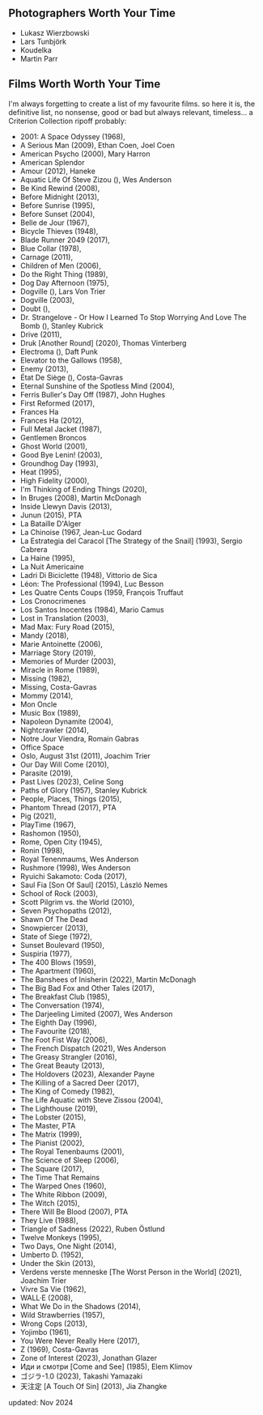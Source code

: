 Photographers Worth Your Time
---------------------

- Lukasz Wierzbowski
- Lars Tunbjörk
- Koudelka
- Martin Parr


Films Worth Worth Your Time
---------------------

I'm always forgetting to create a list of my favourite films.
so here it is, the definitive list, no nonsense, good or bad but always relevant, timeless... a Criterion Collection ripoff probably:


- 2001: A Space Odyssey (1968),
- A Serious Man (2009), Ethan Coen, Joel Coen
- American Psycho (2000), Mary Harron
- American Splendor
- Amour (2012), Haneke
- Aquatic Life Of Steve Zizou (), Wes Anderson
- Be Kind Rewind (2008),
- Before Midnight (2013),
- Before Sunrise (1995),
- Before Sunset (2004),
- Belle de Jour (1967),
- Bicycle Thieves (1948),
- Blade Runner 2049 (2017),
- Blue Collar (1978),
- Carnage (2011),
- Children of Men (2006),
- Do the Right Thing (1989),
- Dog Day Afternoon (1975),
- Dogville (), Lars Von Trier
- Dogville (2003),
- Doubt (), 
- Dr. Strangelove - Or How I Learned To Stop Worrying And Love The Bomb (), Stanley Kubrick
- Drive (2011),
- Druk [Another Round] (2020), Thomas Vinterberg
- Electroma (), Daft Punk
- Elevator to the Gallows (1958),
- Enemy (2013),
- État De Siège (), Costa-Gavras
- Eternal Sunshine of the Spotless Mind (2004),
- Ferris Buller's Day Off (1987), John Hughes
- First Reformed (2017),
- Frances Ha
- Frances Ha (2012),
- Full Metal Jacket (1987),
- Gentlemen Broncos
- Ghost World (2001),
- Good Bye Lenin! (2003),
- Groundhog Day (1993),
- Heat (1995),
- High Fidelity (2000),
- I'm Thinking of Ending Things (2020),
- In Bruges (2008), Martin McDonagh
- Inside Llewyn Davis (2013),
- Junun (2015), PTA
- La Bataille D'Alger
- La Chinoise (1967, Jean-Luc Godard
- La Estrategia del Caracol [The Strategy of the Snail] (1993), Sergio Cabrera
- La Haine (1995),
- La Nuit Americaine
- Ladri Di Biciclette (1948), Vittorio de Sica
- Léon: The Professional (1994), Luc Besson
- Les Quatre Cents Coups (1959, François Truffaut
- Los Cronocrimenes
- Los Santos Inocentes (1984), Mario Camus
- Lost in Translation (2003),
- Mad Max: Fury Road (2015),
- Mandy (2018),
- Marie Antoinette (2006),
- Marriage Story (2019),
- Memories of Murder (2003),
- Miracle in Rome (1989),
- Missing (1982),
- Missing, Costa-Gavras
- Mommy (2014),
- Mon Oncle
- Music Box (1989),
- Napoleon Dynamite (2004),
- Nightcrawler (2014),
- Notre Jour Viendra, Romain Gabras
- Office Space
- Oslo, August 31st (2011), Joachim Trier
- Our Day Will Come (2010),
- Parasite (2019),
- Past Lives (2023), Celine Song
- Paths of Glory (1957), Stanley Kubrick
- People, Places, Things (2015),
- Phantom Thread (2017), PTA
- Pig (2021),
- PlayTime (1967),
- Rashomon (1950),
- Rome, Open City (1945),
- Ronin (1998),
- Royal Tenenmaums, Wes Anderson
- Rushmore (1998), Wes Anderson
- Ryuichi Sakamoto: Coda (2017),
- Saul Fia [Son Of Saul] (2015), László Nemes
- School of Rock (2003),
- Scott Pilgrim vs. the World (2010),
- Seven Psychopaths (2012),
- Shawn Of The Dead
- Snowpiercer (2013),
- State of Siege (1972),
- Sunset Boulevard (1950),
- Suspiria (1977),
- The 400 Blows (1959),
- The Apartment (1960),
- The Banshees of Inisherin (2022), Martin McDonagh
- The Big Bad Fox and Other Tales (2017),
- The Breakfast Club (1985),
- The Conversation (1974),
- The Darjeeling Limited (2007),  Wes Anderson
- The Eighth Day (1996),
- The Favourite (2018),
- The Foot Fist Way (2006),
- The French Dispatch (2021), Wes Anderson
- The Greasy Strangler (2016),
- The Great Beauty (2013),
- The Holdovers (2023), Alexander Payne
- The Killing of a Sacred Deer (2017),
- The King of Comedy (1982),
- The Life Aquatic with Steve Zissou (2004),
- The Lighthouse (2019),
- The Lobster (2015),
- The Master, PTA
- The Matrix (1999),
- The Pianist (2002),
- The Royal Tenenbaums (2001),
- The Science of Sleep (2006),
- The Square (2017),
- The Time That Remains
- The Warped Ones (1960),
- The White Ribbon (2009),
- The Witch (2015),
- There Will Be Blood (2007), PTA
- They Live (1988),
- Triangle of Sadness (2022), Ruben Östlund
- Twelve Monkeys (1995),
- Two Days, One Night (2014),
- Umberto D. (1952),
- Under the Skin (2013),
- Verdens verste menneske [The Worst Person in the World] (2021), Joachim Trier
- Vivre Sa Vie (1962),
- WALL·E (2008),
- What We Do in the Shadows (2014),
- Wild Strawberries (1957),
- Wrong Cops (2013),
- Yojimbo (1961),
- You Were Never Really Here (2017),
- Z (1969), Costa-Gavras
- Zone of Interest (2023), Jonathan Glazer
- Иди и смотри [Come and See] (1985), Elem Klimov
- ゴジラ-1.0 (2023), Takashi Yamazaki
- 天注定 [A Touch Of Sin] (2013), Jia Zhangke



updated: Nov 2024
